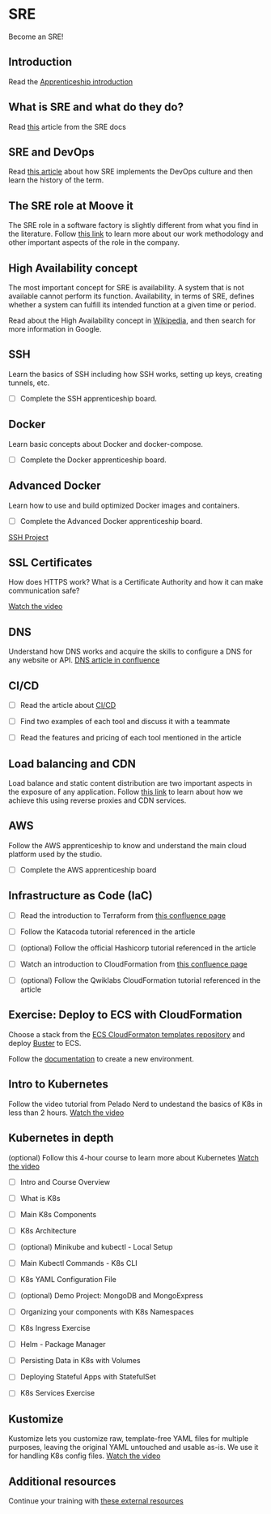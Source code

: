 # SRE

Become an SRE!

## Introduction

Read the [Apprenticeship introduction](https://mooveit.atlassian.net/wiki/spaces/SRE/pages/1428127773/Apprenticeship+introduction)


## What is SRE and what do they do?

Read [this](https://mooveit.atlassian.net/wiki/spaces/SRE/pages/1421606931/What+is+SRE) article from the SRE docs


## SRE and DevOps

Read [this article](https://mooveit.atlassian.net/wiki/spaces/SRE/pages/1337262081/SRE+and+DevOps) about how SRE implements the DevOps culture and then learn the history of the term.


## The SRE role at Moove it

The SRE role in a software factory is slightly different from what you find in the literature. Follow [this link](https://mooveit.atlassian.net/wiki/spaces/SRE/pages/1482981377/The+SRE+role+in+Moove+it) to learn more about our work methodology and other important aspects of the role in the company.

## High Availability concept

The most important concept for SRE is availability. A system that is not available cannot perform its function. Availability, in terms of SRE, defines whether a system can fulfill its intended function at a given time or period.

Read about the High Availability concept in [Wikipedia](https://en.wikipedia.org/wiki/High_availability), and then search for more information in Google.

## SSH

Learn the basics of SSH including how SSH works, setting up keys, creating tunnels, etc.

- [ ] Complete the SSH apprenticeship board.


## Docker

Learn basic concepts about Docker and docker-compose.

- [ ] Complete the Docker apprenticeship board.

## Advanced Docker

Learn how to use and build optimized Docker images and containers.

- [ ] Complete the Advanced Docker apprenticeship board.


[SSH Project](https://github.com/moove-it/apprenticeship/projects/28)

## SSL Certificates

How does HTTPS work? What is a Certificate Authority and how it can make communication safe?

[Watch the video](https://www.youtube.com/watch?v=T4Df5_cojAs)

## DNS

Understand how DNS works and acquire the skills to configure a DNS for any website or API.
[DNS article in confluence](https://mooveit.atlassian.net/wiki/spaces/SRE/pages/1324285953/DNS)


## CI/CD

- [ ] Read the article about [CI/CD](https://mooveit.atlassian.net/wiki/spaces/SRE/pages/1428062242/CI+CD)
- [ ] Find two examples of each tool and discuss it with a teammate
- [ ] Read the features and pricing of each tool mentioned in the article


## Load balancing and CDN

Load balance and static content distribution are two important aspects in the exposure of any application. Follow [this link](https://mooveit.atlassian.net/wiki/spaces/SRE/pages/1444839433/Reverse+Proxy) to learn about how we achieve this using reverse proxies and CDN services.


## AWS

Follow the AWS apprenticeship to know and understand the main cloud platform used by the studio.

- [ ] Complete the AWS apprenticeship board


## Infrastructure as Code (IaC)

- [ ] Read the introduction to Terraform from [this confluence page](https://mooveit.atlassian.net/wiki/spaces/SRE/pages/1427963915/IaC+Terraform)
- [ ] Follow the Katacoda tutorial referenced in the article
- [ ] (optional) Follow the official Hashicorp tutorial referenced in the article
- [ ] Watch an introduction to CloudFormation from [this confluence page](https://mooveit.atlassian.net/wiki/spaces/SRE/pages/1425834058/IaC+CloudFormation)
- [ ] (optional) Follow the Qwiklabs CloudFormation tutorial referenced in the article


## Exercise: Deploy to ECS with CloudFormation

Choose a stack from the [ECS CloudFormaton templates repository](https://github.com/moove-it/ecs-cloudformation-template) and deploy [Buster](https://github.com/moove-it/buster) to ECS.


Follow the [documentation](https://mooveit.atlassian.net/wiki/spaces/SRE/pages/1662353409/ECS+with+CloudFormation) to create a new environment.


## Intro to Kubernetes

Follow the video tutorial from Pelado Nerd to undestand the basics of K8s in less than 2 hours.
[Watch the video](https://youtu.be/DCoBcpOA7W4)


## Kubernetes in depth

(optional) Follow this 4-hour course to learn more about Kubernetes
[Watch the video](https://www.youtube.com/watch?v=X48VuDVv0do)

- [ ] Intro and Course Overview
- [ ] What is K8s
- [ ] Main K8s Components
- [ ] K8s Architecture
- [ ] (optional) Minikube and kubectl - Local Setup
- [ ] Main Kubectl Commands - K8s CLI
- [ ] K8s YAML Configuration File
- [ ] (optional) Demo Project: MongoDB and MongoExpress
- [ ] Organizing your components with K8s Namespaces
- [ ] K8s Ingress Exercise
- [ ] Helm - Package Manager
- [ ] Persisting Data in K8s with Volumes
- [ ] Deploying Stateful Apps with StatefulSet
- [ ] K8s Services Exercise


## Kustomize

Kustomize lets you customize raw, template-free YAML files for multiple purposes, leaving the original YAML untouched and usable as-is. We use it for handling K8s config files.
[Watch the video](https://www.youtube.com/watch?v=Twtbg6LFnAg&t=3s)


## Additional resources

Continue your training with [these external resources](https://mooveit.atlassian.net/wiki/spaces/SRE/pages/1421606938/External+resources+related+to+SRE)

